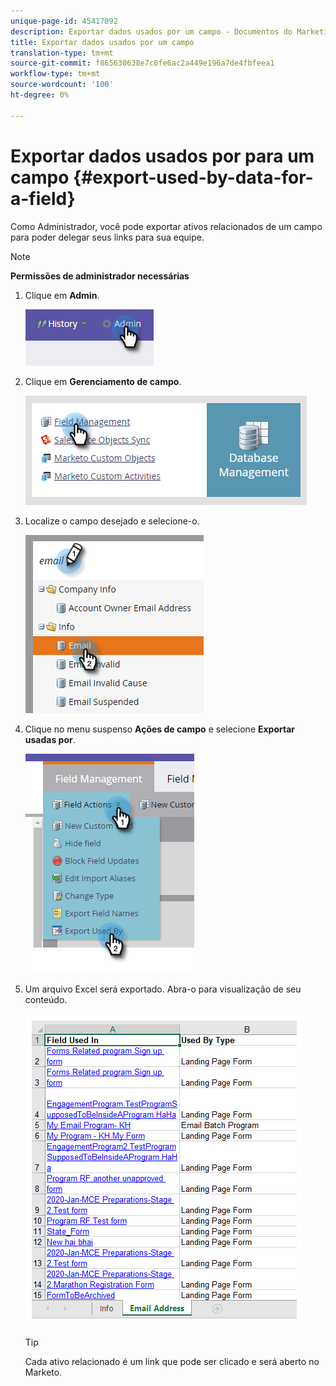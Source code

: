 ```yaml
---
unique-page-id: 45417092
description: Exportar dados usados por um campo - Documentos do Marketing - Documentação do produto
title: Exportar dados usados por um campo
translation-type: tm+mt
source-git-commit: f865630638e7c0fe6ac2a449e196a7de4fbfeea1
workflow-type: tm+mt
source-wordcount: '100'
ht-degree: 0%

---
```



# Exportar dados usados por para um campo {#export-used-by-data-for-a-field}

Como Administrador, você pode exportar ativos relacionados de um campo para poder delegar seus links para sua equipe.

>[!NOTE]
>
>**Permissões de administrador necessárias**

1. Clique em **Admin**.

   ![](assets/one.png)

1. Clique em **Gerenciamento de campo**.

   ![](assets/two-3.png)

1. Localize o campo desejado e selecione-o.

   ![](assets/three.png)

1. Clique no menu suspenso **Ações de campo** e selecione **Exportar usadas por**.

   ![](assets/four.png)

1. Um arquivo Excel será exportado. Abra-o para visualização de seu conteúdo.

   ![](assets/five-1.png)

   >[!TIP]
   >
   >Cada ativo relacionado é um link que pode ser clicado e será aberto no Marketo.
